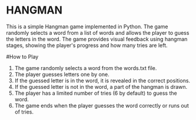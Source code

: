 # HANGMAN
This is a simple Hangman game implemented in Python. The game randomly selects a word from a list of words and allows the player to guess the letters in the word. The game provides visual feedback using hangman stages, showing the player's progress and how many tries are left.

#How to Play

1) The game randomly selects a word from the words.txt file.  
2) The player guesses letters one by one.  
3) If the guessed letter is in the word, it is revealed in the correct positions.  
4) If the guessed letter is not in the word, a part of the hangman is drawn.  
5) The player has a limited number of tries (6 by default) to guess the word.  
6) The game ends when the player guesses the word correctly or runs out of tries.
